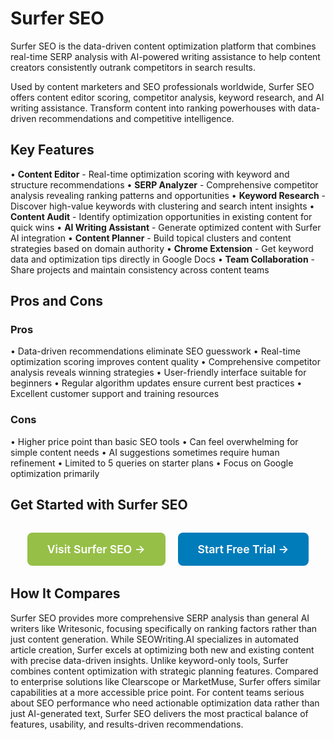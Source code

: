 # Surfer SEO

Surfer SEO is the data-driven content optimization platform that combines real-time SERP analysis with AI-powered writing assistance to help content creators consistently outrank competitors in search results.

Used by content marketers and SEO professionals worldwide, Surfer SEO offers content editor scoring, competitor analysis, keyword research, and AI writing assistance. Transform content into ranking powerhouses with data-driven recommendations and competitive intelligence.

## Key Features

• **Content Editor** - Real-time optimization scoring with keyword and structure recommendations
• **SERP Analyzer** - Comprehensive competitor analysis revealing ranking patterns and opportunities
• **Keyword Research** - Discover high-value keywords with clustering and search intent insights
• **Content Audit** - Identify optimization opportunities in existing content for quick wins
• **AI Writing Assistant** - Generate optimized content with Surfer AI integration
• **Content Planner** - Build topical clusters and content strategies based on domain authority
• **Chrome Extension** - Get keyword data and optimization tips directly in Google Docs
• **Team Collaboration** - Share projects and maintain consistency across content teams

## Pros and Cons

### Pros
• Data-driven recommendations eliminate SEO guesswork
• Real-time optimization scoring improves content quality
• Comprehensive competitor analysis reveals winning strategies
• User-friendly interface suitable for beginners
• Regular algorithm updates ensure current best practices
• Excellent customer support and training resources

### Cons
• Higher price point than basic SEO tools
• Can feel overwhelming for simple content needs
• AI suggestions sometimes require human refinement
• Limited to 5 queries on starter plans
• Focus on Google optimization primarily

## Get Started with Surfer SEO

<div style="text-align: center; margin: 2rem 0;">
  <a href="https://surferseo.com" target="_blank" rel="noopener noreferrer" style="display: inline-block; background: #96BF47; color: white; padding: 1rem 2rem; text-decoration: none; border-radius: 8px; font-weight: 600; font-size: 1.1rem; margin-right: 1rem;">Visit Surfer SEO →</a>
  <a href="https://surferseo.com/signup" target="_blank" rel="noopener noreferrer" style="display: inline-block; background: #007cba; color: white; padding: 1rem 2rem; text-decoration: none; border-radius: 8px; font-weight: 600; font-size: 1.1rem;">Start Free Trial →</a>
</div>

## How It Compares

Surfer SEO provides more comprehensive SERP analysis than general AI writers like Writesonic, focusing specifically on ranking factors rather than just content generation. While SEOWriting.AI specializes in automated article creation, Surfer excels at optimizing both new and existing content with precise data-driven insights. Unlike keyword-only tools, Surfer combines content optimization with strategic planning features. Compared to enterprise solutions like Clearscope or MarketMuse, Surfer offers similar capabilities at a more accessible price point. For content teams serious about SEO performance who need actionable optimization data rather than just AI-generated text, Surfer SEO delivers the most practical balance of features, usability, and results-driven recommendations.